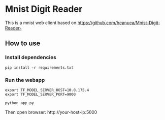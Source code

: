 # Mnist Digit Reader

This is a mnist web client based on https://github.com/heanuea/Mnist-Digit-Reader-


## How to use

### Install dependencies

```
pip install -r requirements.txt
```

### Run the webapp

```
export TF_MODEL_SERVER_HOST=10.0.175.4
export TF_MODEL_SERVER_PORT=9000

python app.py
```

Then open browser: http://your-host-ip:5000
